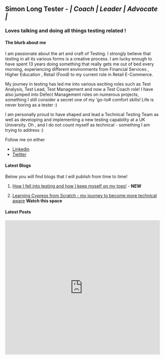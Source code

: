 ## Simon Long Tester - <i>| Coach | Leader | Advocate | </i>

### Loves talking and doing all things testing related !  

#### The blurb about me

I am passionate about the art and craft of Testing.  I strongly believe that testing in all its various forms is a creative process.  I am lucky enough to have spent 13 years doing something that really gets me out of bed every morning, experiencing different environments from Financial Services , Higher Education , Retail (Food) to my current role in Retail E-Commerce.

My journey in testing has led me into various exciting roles such as Test Analysis, Test Lead, Test Management and now a Test Coach role! I have also jumped into Defect Management roles on numerous projects, something I still consider a secret one of my 'go-to# comfort skills!  Life is never boring as a tester :)

I am personally proud to have shaped and lead a Technical Testing Team as well as developing and implementing a new testing capability at a UK University. Oh , and I do not count myself as technical - something I am trying to address :)

Follow me on either
* [Linkedin](https://www.linkedin.com/in/simonlongtester)
* [Twitter](https://twitter.com/simonlongtester)


#### Latest Blogs

Below you will find blogs that I will publish from time to time!  

1. [How I fell into testing and how I keep myself on my toes!](Blogs/mytestingjourney) - <B>NEW</B>

2. [Learning Cypress from Scratch - my journey to become more technical aware](Blogs/LearningCypressfromscratch)  <B>Watch this space</B>


#### Latest Posts

<iframe src="https://www.linkedin.com/embed/feed/update/urn:li:share:6631562053125447684" height="437" width="504" frameborder="0" allowfullscreen="" title="Embedded post"></iframe>
